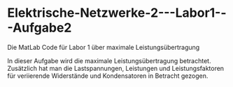 # Elektrische-Netzwerke-2---Labor1---Aufgabe2
Die MatLab Code für Labor 1 über maximale Leistungsübertragung

In dieser Aufgabe wird die maximale Leistungsübertragung betrachtet. Zusätzlich hat man die Lastspannungen, 
Leistungen und Leistungsfaktoren für veriierende Widerstände und Kondensatoren in Betracht gezogen.
